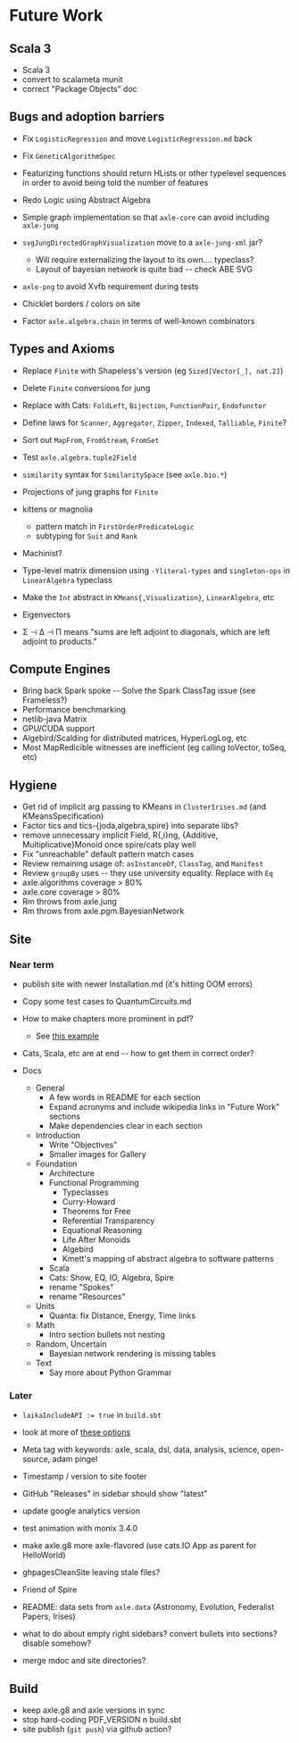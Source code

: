 # Future Work

## Scala 3

* Scala 3
* convert to scalameta munit
* correct "Package Objects" doc

## Bugs and adoption barriers

* Fix `LogisticRegression` and move `LogisticRegression.md` back

* Fix `GeneticAlgorithmSpec`
* Featurizing functions should return HLists or other typelevel sequences in order to avoid being told the number of features

* Redo Logic using Abstract Algebra

* Simple graph implementation so that `axle-core` can avoid including `axle-jung`

* `svgJungDirectedGraphVisualization` move to a `axle-jung-xml` jar?
  * Will require externalizing the layout to its own.... typeclass?
  * Layout of bayesian network is quite bad -- check ABE SVG

* `axle-png` to avoid Xvfb requirement during tests
* Chicklet borders / colors on site

* Factor `axle.algebra.chain` in terms of well-known combinators

## Types and Axioms

* Replace `Finite` with Shapeless's version (eg `Sized[Vector[_], nat.2]`)
* Delete `Finite` conversions for jung
* Replace with Cats: `FoldLeft`, `Bijection`, `FunctionPair`, `Endofunctor`
* Define laws for `Scanner`, `Aggregator`, `Zipper`, `Indexed`, `Talliable`, `Finite`?
* Sort out `MapFrom`, `FromStream`, `FromSet`
* Test `axle.algebra.tuple2Field`
* `similarity` syntax for `SimilaritySpace` (see `axle.bio.*`)
* Projections of jung graphs for `Finite`
* kittens or magnolia
  * pattern match in `FirstOrderPredicateLogic`
  * subtyping for `Suit` and `Rank`
* Machinist?
* Type-level matrix dimension using `-Yliteral-types` and `singleton-ops` in `LinearAlgebra` typeclass
* Make the `Int` abstract in `KMeans{,Visualization}`, `LinearAlgebra`, etc

* Eigenvectors
* Σ ⊣ Δ ⊣ Π means "sums are left adjoint to diagonals, which are left adjoint to products."

## Compute Engines

* Bring back Spark spoke -- Solve the Spark ClassTag issue (see Frameless?)
* Performance benchmarking
* netlib-java Matrix
* GPU/CUDA support
* Algebird/Scalding for distributed matrices, HyperLogLog, etc
* Most MapRedicible witnesses are inefficient (eg calling toVector, toSeq, etc)

## Hygiene

* Get rid of implicit arg passing to KMeans in `ClusterIrises.md` (and KMeansSpecification)
* Factor tics and tics-{joda,algebra,spire} into separate libs?
* remove unnecessary implicit Field, R{,i}ng, {Additive, Multiplicative}Monoid once spire/cats play well
* Fix "unreachable" default pattern match cases
* Review remaining usage of: `asInstanceOf`, `ClassTag`, and `Manifest`
* Review `groupBy` uses -- they use university equality.  Replace with `Eq`
* axle.algorithms coverage > 80%
* axle.core coverage > 80%
* Rm throws from axle.jung
* Rm throws from axle.pgm.BayesianNetwork

## Site

### Near term

* publish site with newer Installation.md (it's hitting OOM errors)

* Copy some test cases to QuantumCircuits.md

* How to make chapters more prominent in pdf?
  * See [this example](https://planet42.github.io/Laika/0.18/03-preparing-content/03-theme-settings.html)

* Cats, Scala, etc are at end -- how to get them in correct order?

* Docs
  * General
    * A few words in README for each section
    * Expand acronyms and include wikipedia links in "Future Work" sections
    * Make dependencies clear in each section
  * Introduction
    * Write "Objectives"
    * Smaller images for Gallery
  * Foundation
    * Architecture
    * Functional Programming
      * Typeclasses
      * Curry-Howard
      * Theorems for Free
      * Referential Transparency
      * Equational Reasoning
      * Life After Monoids
      * Algebird
      * Kmett's mapping of abstract algebra to software patterns
    * Scala
    * Cats: Show, EQ, IO, Algebra, Spire
    * rename "Spokes"
    * rename "Resources"
  * Units
    * Quanta: fix Distance, Energy, Time links
  * Math
    * Intro section bullets not nesting
  * Random, Uncertain
    * Bayesian network rendering is missing tables
  * Text
    * Say more about Python Grammar

### Later

* `laikaIncludeAPI := true` in `build.sbt`
* look at more of [these options](https://planet42.github.io/Laika/0.18/03-preparing-content/03-theme-settings.html)
* Meta tag with keywords: axle, scala, dsl, data, analysis, science, open-source, adam pingel
* Timestamp / version to site footer
* GitHub "Releases" in sidebar should show "latest"
* update google analytics version
* test animation with monix 3.4.0

* make axle.g8 more axle-flavored (use cats.IO App as parent for HelloWorld)

* ghpagesCleanSite leaving stale files?
* Friend of Spire
* README: data sets from `axle.data` (Astronomy, Evolution, Federalist Papers, Irises)
* what to do about empty right sidebars? convert bullets into sections? disable somehow?
* merge mdoc and site directories?

## Build

* keep axle.g8 and axle versions in sync
* stop hard-coding PDF_VERSION n build.sbt
* site publish (`git push`) via github action?

